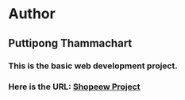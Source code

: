 # Author
## Puttipong Thammachart

### This is the basic web development project.
### Here is the URL: [Shopeew Project](https://basputtipong.github.io/basic-webdev/)

